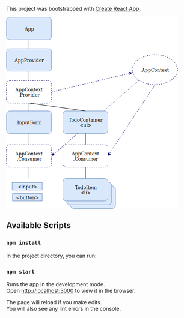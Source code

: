 This project was bootstrapped with [Create React App](https://github.com/facebook/create-react-app).


![alt text](https://raw.githubusercontent.com/avergnaud/todolist-react/master/documentation-components.png "composants")

## Available Scripts

### `npm install`

In the project directory, you can run:

### `npm start`

Runs the app in the development mode.<br>
Open [http://localhost:3000](http://localhost:3000) to view it in the browser.

The page will reload if you make edits.<br>
You will also see any lint errors in the console.

